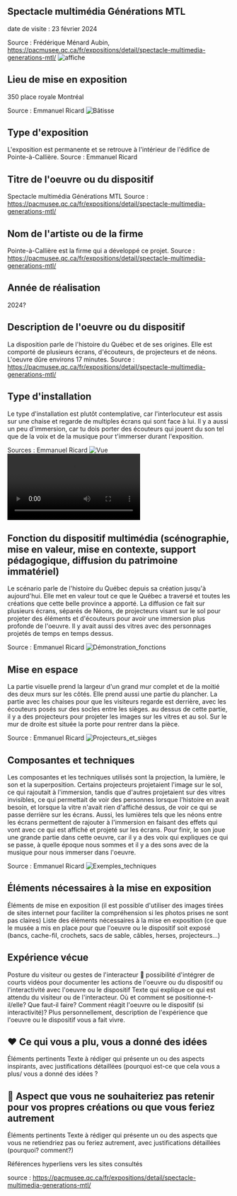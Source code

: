 ## **Spectacle multimédia Générations MTL**
date de visite : 23 février 2024

Source : Frédérique Ménard Aubin, https://pacmusee.qc.ca/fr/expositions/detail/spectacle-multimedia-generations-mtl/
![affiche](media/generationsmtl_affiche.jpg)


## Lieu de mise en exposition
350 place royale Montréal

Source : Emmanuel Ricard
![Bâtisse](media/batisse_devant.jpg)

## Type d'exposition
L'exposition est permanente et se retrouve à l'intérieur de l'édifice de Pointe-à-Callière.
Source : Emmanuel Ricard

## Titre de l'oeuvre ou du dispositif
Spectacle multimédia Générations MTL
Source : https://pacmusee.qc.ca/fr/expositions/detail/spectacle-multimedia-generations-mtl/

## Nom de l'artiste ou de la firme
Pointe-à-Callière est la firme qui a développé ce projet.
Source : https://pacmusee.qc.ca/fr/expositions/detail/spectacle-multimedia-generations-mtl/
## Année de réalisation
2024?

## Description de l'oeuvre ou du dispositif
La disposition parle de l'histoire du Québec et de ses origines. Elle est comporté de plusieurs écrans, d'écouteurs, de projecteurs et de néons. L'oeuvre dûre environs 17 minutes.
Source : https://pacmusee.qc.ca/fr/expositions/detail/spectacle-multimedia-generations-mtl/

## Type d'installation
Le type d'installation est plutôt contemplative, car l'interlocuteur est assis sur une chaise et regarde de multiples écrans qui sont face à lui. Il y a aussi un peu d'immersion, car tu dois porter des écouteurs qui jouent du son tel que de la voix et de la musique pour t'immerser durant l'exposition.

Sources : Emmanuel Ricard
![Vue](media/vue-assis.jpg)
![Démonstration_exposition](media/demonstration_exposition.mp4)

## Fonction du dispositif multimédia (scénographie, mise en valeur, mise en contexte, support pédagogique, diffusion du patrimoine immatériel)
Le scénario parle de l'histoire du Québec depuis sa création jusqu'à aujourd'hui. Elle met en valeur tout ce que le Québec a traversé et toutes les créations que cette belle province a apporté. La diffusion ce fait sur plusieurs écrans, séparés de Néons, de projecteurs visant sur le sol pour projeter des éléments et d'écouteurs pour avoir une immersion plus profonde de l'oeuvre. Il y avait aussi des vitres avec des personnages projetés de temps en temps dessus.

Source : Emmanuel Ricard
![Démonstration_fonctions](media/demonstrations_fonctions.jpg)

## Mise en espace
La partie visuelle prend la largeur d'un grand mur complet et de la moitié des deux murs sur les côtés. Elle prend aussi une partie du plancher. La partie avec les chaises pour que les visiteurs regarde est derrière, avec les écouteurs posés sur des socles entre les sièges. au dessus de cette partie, il y a des projecteurs pour projeter les images sur les vitres et au sol. Sur le mur de droite est située la porte pour rentrer dans la pièce.

Source : Emmanuel Ricard
![Projecteurs_et_sièges](media/sieges_et_projecteurs.jpg)

## Composantes et techniques
Les composantes et les techniques utilisés sont la projection, la lumière, le son et la superposition. Certains projecteurs projetaient l'image sur le sol, ce qui rajoutait à l'immersion, tandis que d'autres projetaient sur des vitres invisibles, ce qui permettait de voir des personnes lorsque l'histoire en avait besoin, et lorsque la vitre n'avait rien d'affiché dessus, de voir ce qui se passe derrière sur les écrans. Aussi, les lumières tels que les néons entre les écrans permettent de rajouter à l'immersion en faisant des effets qui vont avec ce qui est affiché et projeté sur les écrans. Pour finir, le son joue une grande partie dans cette oeuvre, car il y a des voix qui expliques ce qui se passe, à quelle époque nous sommes et il y a des sons avec de la musique pour nous immerser dans l'oeuvre.

Source : Emmanuel Ricard
![Exemples_techniques](media/techniques.jpg)

## Éléments nécessaires à la mise en exposition
Éléments de mise en exposition (il est possible d'utiliser des images tirées de sites internet pour faciliter la compréhension si les photos prises ne sont pas claires)
Liste des éléments nécessaires à la mise en exposition (ce que le musée a mis en place pour que l'oeuvre ou le dispositif soit exposé (bancs, cache-fil, crochets, sacs de sable, câbles, herses, projecteurs...)

## Expérience vécue
Posture du visiteur ou gestes de l'interacteur 🎥 possibilité d'intégrer de courts vidéos pour documenter les actions de l'oeuvre ou du dispositif ou l'interactivité avec l'oeuvre ou le dispositif
Texte qui explique ce qui est attendu du visiteur ou de l'interacteur. Où et comment se positionne-t-il/elle? Que faut-il faire? Comment réagit l'oeuvre ou le dispositif (si interactivité)? Plus personnellement, description de l'expérience que l'oeuvre ou le dispositif vous a fait vivre.

## ❤️ Ce qui vous a plu, vous a donné des idées
Éléments pertinents
Texte à rédiger qui présente un ou des aspects inspirants, avec justifications détaillées (pourquoi est-ce que cela vous a plus/ vous a donné des idées ?

## 🤔 Aspect que vous ne souhaiteriez pas retenir pour vos propres créations ou que vous feriez autrement
Éléments pertinents
 	Texte à rédiger qui présente un ou des aspects que vous ne retiendriez pas ou feriez autrement, avec justifications détaillées (pourquoi? comment?)


  Références
  hyperliens vers les sites consultés

source : https://pacmusee.qc.ca/fr/expositions/detail/spectacle-multimedia-generations-mtl/
